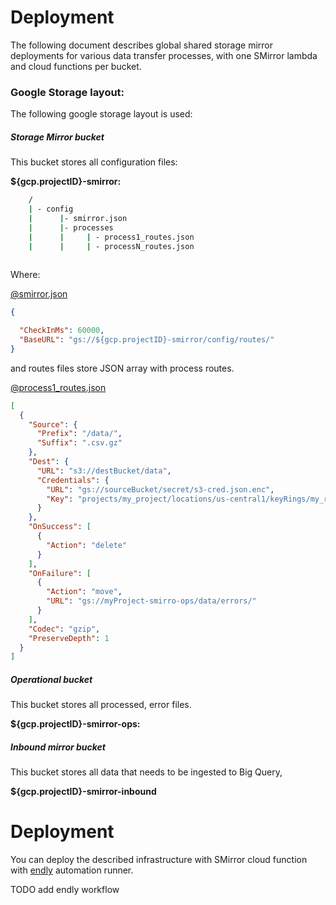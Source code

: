 # Deployment


The following document describes global shared storage mirror deployments for various data transfer processes, with one
SMirror lambda and cloud functions per bucket.

### Google Storage layout:

The following google storage layout is used:


##### Storage Mirror bucket

This bucket stores all configuration files:

**${gcp.projectID}-smirror:**


```bash
    /
    | - config
    |      |- smirror.json
    |      |- processes
    |      |     | - process1_routes.json
    |      |     | - processN_routes.json        
        
```            


Where:

[@smirror.json](usage/gcp/smirror.json)

```json
{

  "CheckInMs": 60000,
  "BaseURL": "gs://${gcp.projectID}-smirror/config/routes/"
}
```

and routes files store JSON array with process routes.

[@process1_routes.json](usage/gcp/process1_routes.json)
```json
[
  {
    "Source": { 
      "Prefix": "/data/",
      "Suffix": ".csv.gz"
    },
    "Dest": {
      "URL": "s3://destBucket/data",
      "Credentials": {
        "URL": "gs://sourceBucket/secret/s3-cred.json.enc",
        "Key": "projects/my_project/locations/us-central1/keyRings/my_ring/cryptoKeys/my_key"
      }
    },
    "OnSuccess": [
      {
        "Action": "delete"
      }
    ],
    "OnFailure": [
      {
        "Action": "move",
        "URL": "gs://myProject-smirro-ops/data/errors/"
      }
    ],
    "Codec": "gzip",
    "PreserveDepth": 1
  }
]
```


##### Operational bucket

This bucket stores all processed, error files. 

**${gcp.projectID}-smirror-ops:**


##### Inbound mirror bucket 

This bucket stores all data that needs to be ingested to Big Query, 

**${gcp.projectID}-smirror-inbound**


# Deployment

You can deploy the described infrastructure with SMirror cloud function with [endly](https://github.com/viant/endly/) automation runner.


TODO add endly workflow
```bash

```
